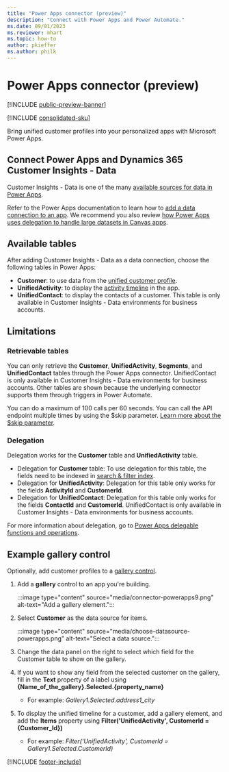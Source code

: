```yaml
---
title: "Power Apps connector (preview)"
description: "Connect with Power Apps and Power Automate."
ms.date: 09/01/2023
ms.reviewer: mhart
ms.topic: how-to
author: pkieffer
ms.author: philk
---
```


# Power Apps connector (preview)

[!INCLUDE [public-preview-banner](includes/public-preview-banner.md)]

[!INCLUDE [consolidated-sku](./includes/consolidated-sku.md)]

Bring unified customer profiles into your personalized apps with Microsoft Power Apps.

## Connect Power Apps and Dynamics 365 Customer Insights - Data

Customer Insights - Data is one of the many [available sources for data in Power Apps](/powerapps/maker/canvas-apps/working-with-data-sources).

Refer to the Power Apps documentation to learn how to [add a data connection to an app](/powerapps/maker/canvas-apps/add-data-connection). We recommend you also review [how Power Apps uses delegation to handle large datasets in Canvas apps](/powerapps/maker/canvas-apps/delegation-overview).

## Available tables

After adding Customer Insights - Data as a data connection, choose the following tables in Power Apps:

- **Customer**: to use data from the [unified customer profile](customer-profiles.md).
- **UnifiedActivity**: to display the [activity timeline](activities.md) in the app.
- **UnifiedContact**: to display the contacts of a customer. This table is only available in Customer Insights - Data environments for business accounts.

## Limitations

### Retrievable tables

You can only retrieve the **Customer**, **UnifiedActivity**, **Segments**, and **UnifiedContact** tables through the Power Apps connector. UnifiedContact is only available in Customer Insights - Data environments for business accounts. Other tables are shown because the underlying connector supports them through triggers in Power Automate.

You can do a maximum of 100 calls per 60 seconds. You can call the API endpoint multiple times by using the $skip parameter. [Learn more about the $skip parameter](/connectors/customerinsights/#get-items-from-a-table).

### Delegation

Delegation works for the **Customer** table and **UnifiedActivity** table.

- Delegation for **Customer** table: To use delegation for this table, the fields need to be indexed in [search & filter index](search-filter-index.md).  
- Delegation for **UnifiedActivity**: Delegation for this table only works for the fields **ActivityId** and **CustomerId**.  
- Delegation for **UnifiedContact**: Delegation for this table only works for the fields **ContactId** and **CustomerId**. UnifiedContact is only available in Customer Insights - Data environments for business accounts.

For more information about delegation, go to [Power Apps delegable functions and operations](/powerapps/maker/canvas-apps/delegation-overview).

## Example gallery control

Optionally, add customer profiles to a [gallery control](/powerapps/maker/canvas-apps/add-gallery).

1. Add a **gallery** control to an app you're building.
  
   :::image type="content" source="media/connector-powerapps9.png" alt-text="Add a gallery element.":::

1. Select **Customer** as the data source for items.

   :::image type="content" source="media/choose-datasource-powerapps.png" alt-text="Select a data source.":::

1. Change the data panel on the right to select which field for the Customer table to show on the gallery.

1. If you want to show any field from the selected customer on the gallery, fill in the **Text** property of a label using **{Name_of_the_gallery}.Selected.{property_name}**  
    - For example: _Gallery1.Selected.address1_city_

1. To display the unified timeline for a customer, add a gallery element, and add the **Items** property using **Filter('UnifiedActivity', CustomerId = {Customer_Id})**  
    - For example: _Filter('UnifiedActivity', CustomerId = Gallery1.Selected.CustomerId)_

[!INCLUDE [footer-include](includes/footer-banner.md)]
